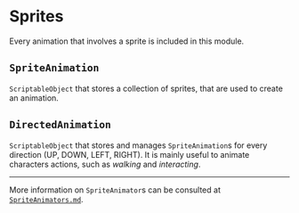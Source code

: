 # Sprites

Every animation that involves a sprite is included in this module.

## `SpriteAnimation`

`ScriptableObject` that stores a collection of sprites, that are used to create an animation.

## `DirectedAnimation`

`ScriptableObject` that stores and manages `SpriteAnimation`s for every direction (UP, DOWN, LEFT, RIGHT). It is mainly useful to animate characters actions, such as *walking* and *interacting*.

---

More information on `SpriteAnimator`s can be consulted at [`SpriteAnimators.md`](./SpriteAnimators.md).
